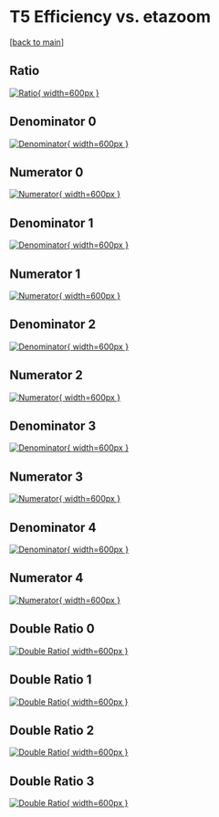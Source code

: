 # T5 Efficiency vs. etazoom

[[back to main](./)]



## Ratio

[![Ratio](../mtv/var/T5_loweta_0_1_eff_etazoom.png){ width=600px }](../mtv/var/T5_loweta_0_1_eff_etazoom.pdf)

## Denominator 0

[![Denominator](../mtv/den/T5_loweta_0_1_eff_etazoom_den0.png){ width=600px }](../mtv/den/T5_loweta_0_1_eff_etazoom_den0.pdf)

## Numerator 0

[![Numerator](../mtv/num/T5_loweta_0_1_eff_etazoom_num0.png){ width=600px }](../mtv/num/T5_loweta_0_1_eff_etazoom_num0.pdf)

## Denominator 1

[![Denominator](../mtv/den/T5_loweta_0_1_eff_etazoom_den1.png){ width=600px }](../mtv/den/T5_loweta_0_1_eff_etazoom_den1.pdf)

## Numerator 1

[![Numerator](../mtv/num/T5_loweta_0_1_eff_etazoom_num1.png){ width=600px }](../mtv/num/T5_loweta_0_1_eff_etazoom_num1.pdf)

## Denominator 2

[![Denominator](../mtv/den/T5_loweta_0_1_eff_etazoom_den2.png){ width=600px }](../mtv/den/T5_loweta_0_1_eff_etazoom_den2.pdf)

## Numerator 2

[![Numerator](../mtv/num/T5_loweta_0_1_eff_etazoom_num2.png){ width=600px }](../mtv/num/T5_loweta_0_1_eff_etazoom_num2.pdf)

## Denominator 3

[![Denominator](../mtv/den/T5_loweta_0_1_eff_etazoom_den3.png){ width=600px }](../mtv/den/T5_loweta_0_1_eff_etazoom_den3.pdf)

## Numerator 3

[![Numerator](../mtv/num/T5_loweta_0_1_eff_etazoom_num3.png){ width=600px }](../mtv/num/T5_loweta_0_1_eff_etazoom_num3.pdf)

## Denominator 4

[![Denominator](../mtv/den/T5_loweta_0_1_eff_etazoom_den4.png){ width=600px }](../mtv/den/T5_loweta_0_1_eff_etazoom_den4.pdf)

## Numerator 4

[![Numerator](../mtv/num/T5_loweta_0_1_eff_etazoom_num4.png){ width=600px }](../mtv/num/T5_loweta_0_1_eff_etazoom_num4.pdf)

## Double Ratio 0

[![Double Ratio](../mtv/ratio/T5_loweta_0_1_eff_etazoom_ratio0.png){ width=600px }](../mtv/ratio/T5_loweta_0_1_eff_etazoom_ratio0.pdf)

## Double Ratio 1

[![Double Ratio](../mtv/ratio/T5_loweta_0_1_eff_etazoom_ratio1.png){ width=600px }](../mtv/ratio/T5_loweta_0_1_eff_etazoom_ratio1.pdf)

## Double Ratio 2

[![Double Ratio](../mtv/ratio/T5_loweta_0_1_eff_etazoom_ratio2.png){ width=600px }](../mtv/ratio/T5_loweta_0_1_eff_etazoom_ratio2.pdf)

## Double Ratio 3

[![Double Ratio](../mtv/ratio/T5_loweta_0_1_eff_etazoom_ratio3.png){ width=600px }](../mtv/ratio/T5_loweta_0_1_eff_etazoom_ratio3.pdf)

